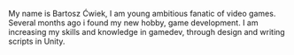 My name is Bartosz Ćwiek, I am young ambitious fanatic of video games. Several months ago i found my new hobby, game development. I am increasing my skills and knowledge in gamedev, through design and writing scripts in Unity. 
